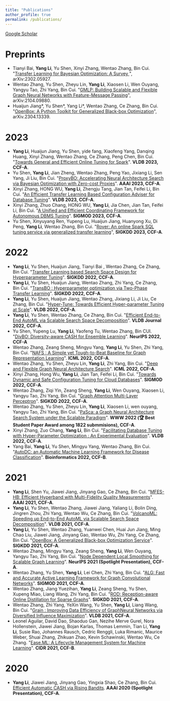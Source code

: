 ```yaml
---
title: "Publications"
author_profile: true
permalink: /publications/
---
```


[Google Scholar](https://scholar.google.com/citations?user=_4s8hFYAAAAJ=en)

# Preprints

* Tianyi Bai, **Yang Li**, Yu Shen, Xinyi Zhang, Wentao Zhang, Bin Cui. "[Transfer Learning for Bayesian Optimization: A Survey
](https://arxiv.org/abs/2302.05927)", arXiv:2302.05927.
* Wentao Zhang, Yu Shen, Zheyu Lin, **Yang Li**, Xiaosen Li, Wen Ouyang, Yangyu Tao, Zhi Yang, Bin Cui. "[GMLP: Building Scalable and Flexible Graph Neural Networks with Feature-Message Passing](https://arxiv.org/pdf/2104.09880.pdf)", arXiv:2104.09880.
* Huaijun Jiang\*, Yu Shen\*, Yang Li\*, Wentao Zhang, Ce Zhang, Bin Cui. "[OpenBox: A Python Toolkit for Generalized Black-box Optimization](https://arxiv.org/abs/2304.13339)", arXiv.2304.13339.


# 2023
* **Yang Li**, Huaijun Jiang, Yu Shen, yide fang, Xiaofeng Yang, Danqing Huang, Xinyi Zhang, Wentao Zhang, Ce Zhang, Peng Chen, Bin Cui. "[Towards General and Efficient Online Tuning for Spark]()". **VLDB 2023, CCF-A**.
* Yu Shen, **Yang Li**, Jian Zheng, Wentao Zhang, Peng Yao, Jixiang Li, Sen Yang, Ji Liu, Bin Cui. "[ProxyBO: Accelerating Neural Architecture Search via Bayesian Optimization with Zero-cost Proxies](https://arxiv.org/pdf/2110.10423)". **AAAI 2023, CCF-A**.
* Xinyi Zhang, HONG WU, **Yang Li**, Zhengju Tang, Jian Tan, Feifei Li, Bin Cui. "[An Efficient Transfer Learning Based Configuration Adviser for Database Tuning]()". **VLDB 2023, CCF-A**.
* Xinyi Zhang, Zhuo Chang, HONG WU, **Yang Li**, Jia Chen, Jian Tan, Feifei Li, Bin Cui. "[A Unified and Efficient Coordinating Framework for Autonomous DBMS Tuning](https://arxiv.org/abs/2303.05710)". **SIGMOD 2023, CCF-A**.
* Yu Shen, Xinyuyang Ren, Yupeng Lu, Huaijun Jiang, Huanyong Xu, Di Peng, **Yang Li**, Wentao Zhang, Bin Cui. "[Rover: An online Spark SQL tuning service via generalized transfer learning](https://arxiv.org/pdf/2302.04046.pdf)", **SIGKDD 2023, CCF-A**.


# 2022
* **Yang Li**, Yu Shen, Huaijun Jiang, Tianyi Bai , Wentao Zhang, Ce Zhang, Bin Cui. "[Transfer Learning based Search Space Design for Hyperparameter Tuning](https://arxiv.org/abs/2206.02511)". **SIGKDD 2022, CCF-A**.
* **Yang Li**, Yu Shen, Huaijun Jiang, Wentao Zhang, Zhi Yang, Ce Zhang, Bin Cui. "[TransBO : Hyperparameter optimization via Two-Phase Transfer Learning](https://arxiv.org/abs/2206.02663)". **SIGKDD 2022, CCF-A**.
* **Yang Li**, Yu Shen, Huaijun Jiang, Wentao Zhang, Jixiang Li, Ji Liu, Ce Zhang, Bin Cui. "[Hyper-Tune: Towards Efficient Hyper-parameter Tuning at Scale](http://arxiv.org/abs/2201.06834)". **VLDB 2022, CCF-A**.
* **Yang Li**, Yu Shen, Wentao Zhang, Ce Zhang, Bin Cui. "[Efficient End-to-End AutoML via Scalable Search Space Decomposition](https://trebuchet.public.springernature.app/get_content/5b407dd2-7bfb-43c3-a72b-1719a521e6a5)". **VLDB Journal 2022, CCF-A**.
* Yu Shen, Yupeng Lu, **Yang Li**, Yaofeng Tu, Wentao Zhang, Bin CUI. "[DivBO: Diversity-aware CASH for Ensemble Learning](https://arxiv.org/pdf/2302.03255.pdf)". **NeurIPS 2022, CCF-A**
* Wentao Zhang, Zeang Sheng, Mingyu Yang, **Yang Li**, Yu Shen, Zhi Yang, Bin Cui. "[NAFS : A Simple yet Tough-to-Beat Baseline for Graph Representation Learning](https://arxiv.org/abs/2206.08583)". **ICML 2022, CCF-A**.
* Wentao Zhang, Yu Shen, Zheyu Lin, **Yang Li**, Zhi Yang, Bin Cui. "[Deep and Flexible Graph Neural Architecture Search](https://arxiv.org/abs/2206.08582)". **ICML 2022, CCF-A**.
* Xinyi Zhang, Hong Wu, **Yang Li**, Jian Tan, Feifei Li, Bin Cui. "[Towards Dynamic and Safe Configuration Tuning for Cloud Databases](https://arxiv.org/abs/2203.14473)". **SIGMOD 2022, CCF-A**.
* Wentao Zhang, Ziqi Yin, Zeang Sheng, **Yang Li**, Wen Ouyang, Xiaosen Li, Yangyu Tao, Zhi Yang, Bin Cui. "[Graph Attention Multi-Layer Perceptron](https://arxiv.org/abs/2108.10097)". **SIGKDD 2022, CCF-A**.
* Wentao Zhang, Yu Shen, Zheyu Lin, **Yang Li**, Xiaosen Li, wen ouyang, Yangyu Tao, Zhi Yang, Bin Cui. "[PaSca: a Graph Neural Architecture Search System under the Scalable Paradigm](https://dl.acm.org/doi/10.1145/3485447.3511986)". **WWW 2022 (🏆 Best Student Paper Award among 1822 submmisions), CCF-A**.
* Xinyi Zhang, Zuo Chang, **Yang Li**, Bin Cui. "[Facilitating Database Tuning with Hyper-Parameter Optimization : An Experimental Evaluation](https://arxiv.org/abs/2110.12654)". **VLDB 2022, CCF-A**.
* Yang Bai, **Yang Li**, Yu Shen, Mingyu Yang, Wentao Zhang, Bin Cui. "[AutoDC: an Automatic Machine Learning Framework for Disease Classification](https://academic.oup.com/bioinformatics/advance-article-abstract/doi/10.1093/bioinformatics/btac334/6588096)". **Bioinformatics 2022, CCF-B**.


# 2021

* **Yang Li**, Shen Yu, Jiawei Jiang, Jinyang Gao, Ce Zhang, Bin Cui. "[MFES-HB: Efficient Hyperband with Multi-Fidelity Quality Measurements](https://ojs.aaai.org/index.php/AAAI/article/view/17031)". **AAAI 2021, CCF-A**. 
* **Yang Li**, Yu Shen, Wentao Zhang, Jiawei Jiang, Yaliang Li, Bolin Ding, Jingren Zhou, Zhi Yang, Wentao Wu, Ce Zhang, Bin Cui. "[VolcanoML: Speeding up End-to-End AutoML via Scalable Search Space Decomposition](https://dl.acm.org/doi/abs/10.14778/3476249.3476270)". **VLDB 2021, CCF-A**.  
* **Yang Li**, Yu Shen, Wentao Zhang, Yuanwei Chen, Huai Jun Jiang, Ming Chao Liu, Jiawei Jiang, Jinyang Gao, Wentao Wu, Zhi Yang, Ce Zhang, Bin Cui. "[OpenBox: A Generalized Black-box Optimization Service](https://dl.acm.org/doi/10.1145/3447548.3467061)". **SIGKDD 2021, CCF-A**.
* Wentao Zhang, Mingyu Yang, Zeang Sheng, **Yang Li**, Wen Ouyang, Yangyu Tao, Zhi Yang, Bin Cui. "[Node Dependent Local Smoothing for Scalable Graph Learning](https://proceedings.neurips.cc/paper/2021/file/a9eb812238f753132652ae09963a05e9-Paper.pdf)". **NeurIPS 2021 (Spotlight Presentation), CCF-A**.
* Wentao Zhang, Yu Shen, **Yang Li**, Lei Chen, Zhi Yang, Bin Cui. "[ALG: Fast and Accurate Active Learning Framework for Graph Convolutional Networks](https://dl.acm.org/doi/10.1145/3448016.3457325)". **SIGMOD 2021, CCF-A**.
* Wentao Zhang, Jiang Yuezihan, **Yang Li**, Zeang Sheng, Yu Shen, Xupeng Miao, Liang Wang, Zhi Yang, Bin Cui. "[ROD: Reception-aware Online Distillation for Sparse Graphs](https://dl.acm.org/doi/abs/10.1145/3447548.3467221)". **SIGKDD 2021, CCF-A**.
* Wentao Zhang, Zhi Yang, YeXin Wang, Yu Shen, **Yang Li**, Liang Wang, Bin Cui. "[Grain : Improving Data Efficiency of GraphNeural Networks via Diversified Influence Maximization](http://vldb.org/pvldb/vol14/p2473-zhang.pdf)". **VLDB 2021, CCF-A**.
* Leonel Aguilar, David Dao, Shaoduo Gan, Nezihe Merve Gurel, Nora Hollenstein, Jiawei Jiang, Bojan Karlas, Thomas Lemmin, Tian Li, **Yang Li**, Susie Rao, Johannes Rausch, Cedric Renggli, Luka Rimanic, Maurice Weber, Shuai Zhang, Zhikuan Zhao, Kevin Schawinski, Wentao Wu, Ce Zhang. "[Ease.ML: A Lifecycle Management System for Machine Learning](http://cidrdb.org/cidr2021/papers/cidr2021_paper26.pdf)". **CIDR 2021, CCF-B**.

# 2020

* **Yang Li**, Jiawei Jiang, Jinyang Gao, Yingxia Shao, Ce Zhang, Bin Cui. [Efficient Automatic CASH via Rising Bandits](https://ojs.aaai.org/index.php/AAAI/article/view/5910). **AAAI 2020 (Spotlight Presentation), CCF-A**.
